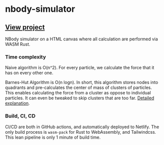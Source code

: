 # nbody-simulator
## [View project](https://nbody-simulator.netlify.app/)
NBody simulator on a HTML canvas where all calculation are performed via WASM Rust.

### Time complexity
Naive algorithm is O(n^2). For every particle, we calculate the force that it has on every other one.

Barnes-Hut Algorithm is O(n logn). In short, this algorithm stores nodes into quadrants and pre-calculates the center of mass of clusters of particles. This enables calculating the force from a cluster as oppose to individual particles. It can even be tweaked to skip clusters that are too far. [Detailed explanation](http://arborjs.org/docs/barnes-hut).


### Build, CI, CD
CI/CD are both in GitHub actions, and automatically deployed to Netlify. The only build process is `wasm-pack` for Rust to WebAssembly, and Tailwindcss. This lean pipeline is only 1 minute of build time.
